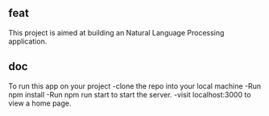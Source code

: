 ## feat
This project is aimed at building an Natural Language Processing application.

## doc
To run this app on your project
  -clone the repo into your local machine
  -Run npm install
  -Run npm run start to start the server.
  -visit localhost:3000 to view a home page.
